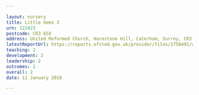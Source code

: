 ```yaml
---

layout: nursery
title: Little Gems 3
urn: 122423
postcode: CR3 6SX
address: United Reformed Church, Harestone Hill, Caterham, Surrey, CR3 6SX
latestReportUrl: https://reports.ofsted.gov.uk/provider/files/2750491/urn/122423.pdf
teaching: 2
development: 2
leadership: 2
outcomes: 2
overall: 2
date: 11 January 2018

---
```

